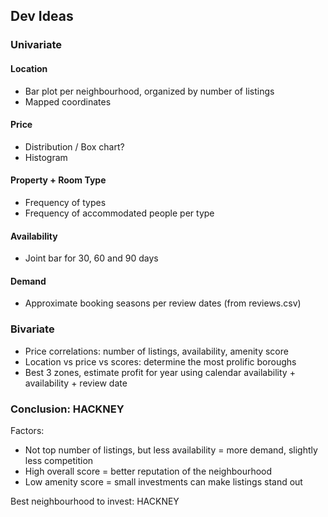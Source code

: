## Dev Ideas

### Univariate

#### Location
- Bar plot per neighbourhood, organized by number of listings
- Mapped coordinates

#### Price
- Distribution / Box chart?
- Histogram

#### Property + Room Type
- Frequency of types
- Frequency of accommodated people per type

#### Availability
- Joint bar for 30, 60 and 90 days

#### Demand
- Approximate booking seasons per review dates (from reviews.csv)

### Bivariate
- Price correlations: number of listings, availability, amenity score
- Location vs price vs scores: determine the most prolific boroughs
- Best 3 zones, estimate profit for year using calendar availability + availability + review date

### Conclusion: HACKNEY
Factors:
- Not top number of listings, but less availability = more demand, slightly less competition
- High overall score = better reputation of the neighbourhood
- Low amenity score = small investments can make listings stand out

Best neighbourhood to invest: HACKNEY
